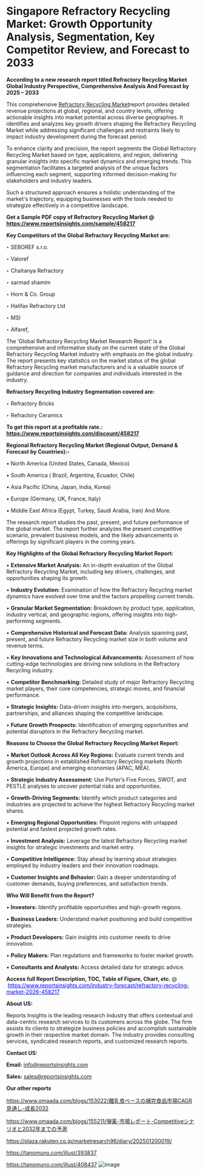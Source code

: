 # Singapore Refractory Recycling Market: Growth Opportunity Analysis, Segmentation, Key Competitor Review, and Forecast to 2033

<strong>According to a new research report titled Refractory Recycling Market Global Industry Perspective, Comprehensive Analysis And Forecast by 2025 – 2033</strong>

This comprehensive <a href=https://www.reportsinsights.com/sample/458217>Refractory Recycling Market</a>report provides detailed revenue projections at global, regional, and country levels, offering actionable insights into market potential across diverse geographies. It identifies and analyzes key growth drivers shaping the Refractory Recycling Market while addressing significant challenges and restraints likely to impact industry development during the forecast period.

To enhance clarity and precision, the report segments the Global Refractory Recycling Market based on type, applications, and region, delivering granular insights into specific market dynamics and emerging trends. This segmentation facilitates a targeted analysis of the unique factors influencing each segment, supporting informed decision-making for stakeholders and industry leaders.

Such a structured approach ensures a holistic understanding of the market's trajectory, equipping businesses with the tools needed to strategize effectively in a competitive landscape.

<strong>Get a Sample PDF copy of Refractory Recycling Market </strong><strong>@<a href=https://www.reportsinsights.com/sample/458217 style=color:#0000ff;> https://www.reportsinsights.com/sample/458217</a></strong></font>

<strong>Key Competitors of the Global Refractory Recycling Market are:</strong>

‣ SEBOREF s.r.o.

‣ Valoref

‣ Chaitanya Refractory

‣ sarmad shamim

‣ Horn & Co. Group

‣ Halifax Refractory Ltd

‣ MSI

‣ Alfaref,

The ‘Global Refractory Recycling Market Research Report’ is a comprehensive and informative study on the current state of the Global Refractory Recycling Market industry with emphasis on the global industry. The report presents key statistics on the market status of the global Refractory Recycling market manufacturers and is a valuable source of guidance and direction for companies and individuals interested in the industry.

<strong>Refractory Recycling Industry Segmentation covered are:</strong>

‣ Refractory Bricks

‣ Refractory Ceramics

<strong>To get this report at a profitable rate.: <a href=https://www.reportsinsights.com/discount/458217 style=color:#0000ff;>https://www.reportsinsights.com/discount/458217</a></strong></font>

<strong>Regional Refractory Recycling Market (Regional Output, Demand &amp; Forecast by Countries):-</strong>

• North America (United States, Canada, Mexico)

• South America ( Brazil, Argentina, Ecuador, Chile)

• Asia Pacific (China, Japan, India, Korea)

• Europe (Germany, UK, France, Italy)

• Middle East Africa (Egypt, Turkey, Saudi Arabia, Iran) And More.

The research report studies the past, present, and future performance of the global market. The report further analyzes the present competitive scenario, prevalent business models, and the likely advancements in offerings by significant players in the coming years.

<strong>Key Highlights of the Global Refractory Recycling Market Report:</strong>

• <strong>Extensive Market Analysis:</strong> An in-depth evaluation of the Global Refractory Recycling Market, including key drivers, challenges, and opportunities shaping its growth.

• <strong>Industry Evolution:</strong> Examination of how the Refractory Recycling market dynamics have evolved over time and the factors propelling current trends.

• <strong>Granular Market Segmentation:</strong> Breakdown by product type, application, industry vertical, and geographic regions, offering insights into high-performing segments.

• <strong>Comprehensive Historical and Forecast Data:</strong> Analysis spanning past, present, and future Refractory Recycling market size in both volume and revenue terms.

• <strong>Key Innovations and Technological Advancements:</strong> Assessment of how cutting-edge technologies are driving new solutions in the Refractory Recycling industry.

• <strong>Competitor Benchmarking:</strong> Detailed study of major Refractory Recycling market players, their core competencies, strategic moves, and financial performance.

• <strong>Strategic Insights:</strong> Data-driven insights into mergers, acquisitions, partnerships, and alliances shaping the competitive landscape.

• <strong>Future Growth Prospects:</strong> Identification of emerging opportunities and potential disruptors in the Refractory Recycling market.

<strong>Reasons to Choose the Global Refractory Recycling Market Report:</strong>

• <strong>Market Outlook Across All Key Regions:</strong> Evaluate current trends and growth projections in established Refractory Recycling markets (North America, Europe) and emerging economies (APAC, MEA).

• <strong>Strategic Industry Assessment:</strong> Use Porter’s Five Forces, SWOT, and PESTLE analyses to uncover potential risks and opportunities.

• <strong>Growth-Driving Segments:</strong> Identify which product categories and industries are projected to achieve the highest Refractory Recycling market shares.

• <strong>Emerging Regional Opportunities:</strong> Pinpoint regions with untapped potential and fastest projected growth rates.

• <strong>Investment Analysis:</strong> Leverage the latest Refractory Recycling market insights for strategic investments and market entry.

• <strong>Competitive Intelligence:</strong> Stay ahead by learning about strategies employed by industry leaders and their innovation roadmaps.

• <strong>Customer Insights and Behavior:</strong> Gain a deeper understanding of customer demands, buying preferences, and satisfaction trends.

<strong>Who Will Benefit from the Report?</strong>

• <strong>Investors:</strong> Identify profitable opportunities and high-growth regions.

• <strong>Business Leaders:</strong> Understand market positioning and build competitive strategies.

• <strong>Product Developers:</strong> Gain insights into customer needs to drive innovation.

• <strong>Policy Makers:</strong> Plan regulations and frameworks to foster market growth.

• <strong>Consultants and Analysts:</strong> Access detailed data for strategic advice.
</ul>
<strong>Access full Report Description, TOC, Table of Figure, Chart, etc. </strong>@  <a href=https://www.reportsinsights.com/industry-forecast/refractory-recycling-market-2026-458217 style=color:#0000ff;>https://www.reportsinsights.com/industry-forecast/refractory-recycling-market-2026-458217</a></font>

<strong><strong>About US</strong>:</strong>

Reports Insights is the leading research industry that offers contextual and data-centric research services to its customers across the globe. The firm assists its clients to strategize business policies and accomplish sustainable growth in their respective market domain. The industry provides consulting services, syndicated research reports, and customized research reports.

<strong>Contact US:</strong>

<p class=""""><b>Email:</b> <a href=mailto:info@reportsinsights.com>info@reportsinsights.com</a></p>
<p class=""""><b>Sales:</b> <a href=mailto:sales@reportsinsights.com>sales@reportsinsights.com</a></p>

<strong>Our other reports</strong>

<a href=https://www.omaada.com/blogs/153022/離乳食ベースの補完食品市場CAGR見通し-成長2032>https://www.omaada.com/blogs/153022/離乳食ベースの補完食品市場CAGR見通し-成長2032</a>

<a href=https://www.omaada.com/blogs/155211/弾薬-市場レポート-Competitiveシナリオと2032年までの予測>https://www.omaada.com/blogs/155211/弾薬-市場レポート-Competitiveシナリオと2032年までの予測</a>

<a href=https://plaza.rakuten.co.jp/marketresarch96/diary/202501200019/>https://plaza.rakuten.co.jp/marketresarch96/diary/202501200019/</a>

<a href=https://tanomuno.com/illust/393837>https://tanomuno.com/illust/393837</a>

<a href=https://tanomuno.com/illust/408437>https://tanomuno.com/illust/408437</a>
![image](https://github.com/user-attachments/assets/6e3e4765-bd78-4128-8388-89476caead2f)
